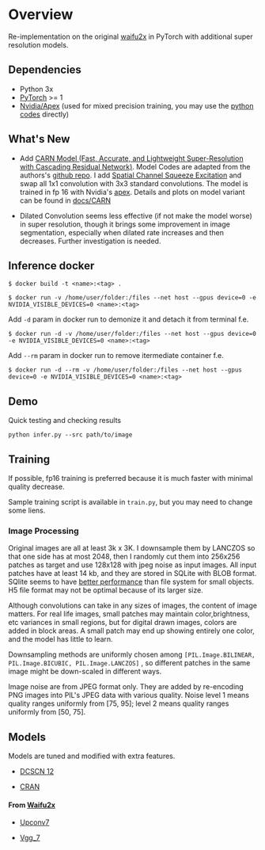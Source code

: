 # Overview

 Re-implementation on the original [waifu2x](https://github.com/nagadomi/waifu2x) in PyTorch with additional super resolution models.

## Dependencies 
* Python 3x
* [PyTorch](https://pytorch.org/) >= 1
* [Nvidia/Apex](https://github.com/NVIDIA/apex/) (used for mixed precision training, you may use the [python codes](https://github.com/NVIDIA/apex/tree/master/apex/fp16_utils) directly)


## What's New
* Add [CARN Model (Fast, Accurate, and Lightweight Super-Resolution with Cascading Residual Network)](https://github.com/nmhkahn/CARN-pytorch). Model Codes are adapted from the authors's [github repo](https://github.com/nmhkahn/CARN-pytorch). I add [Spatial Channel Squeeze Excitation](https://arxiv.org/abs/1709.01507) and swap all 1x1 convolution with 3x3 standard convolutions. The model is trained in fp 16 with Nvidia's [apex](https://github.com/NVIDIA/apex). Details and plots on model variant can be found in [docs/CARN](./docs/CARN)

* Dilated Convolution seems less effective (if not make the model worse) in super resolution, though it brings some improvement in image segmentation, especially when dilated rate increases and then decreases. Further investigation is needed.


## Inference docker

```
$ docker build -t <name>:<tag> .

$ docker run -v /home/user/folder:/files --net host --gpus device=0 -e NVIDIA_VISIBLE_DEVICES=0 <name>:<tag>
```

Add `-d` param in docker run to demonize it and detach it from terminal f.e.
```
$ docker run -d -v /home/user/folder:/files --net host --gpus device=0 -e NVIDIA_VISIBLE_DEVICES=0 <name>:<tag>
```
Add `--rm` param in docker run to remove itermediate container f.e.

```
$ docker run -d --rm -v /home/user/folder:/files --net host --gpus device=0 -e NVIDIA_VISIBLE_DEVICES=0 <name>:<tag>
```

## Demo 

Quick testing and checking results
```
python infer.py --src path/to/image
```

 ## Training
 
 If possible, fp16 training is preferred because it is much faster with minimal quality decrease. 
 
 Sample training script is available in `train.py`, but you may need to change some liens. 
 
 ###  Image Processing
 Original images are all at least 3k x 3K. I downsample them  by LANCZOS so that  one side has at most 2048, then I randomly cut them into 256x256 patches as target  and use 128x128 with jpeg noise as input images. All input patches have at least 14 kb, and they are stored in SQLite with BLOB format. SQlite seems to have [better performance](https://www.sqlite.org/intern-v-extern-blob.html) than file system for small objects. H5 file format may not be optimal because of its larger size. 
 
 Although convolutions can take in any sizes of images, the content of image matters. For real life images, small patches may maintain color,brightness, etc variances in small regions, but for digital drawn images, colors are added in block areas. A small patch may end up showing entirely one color, and the model has little to learn. 

Downsampling methods  are uniformly chosen among ```[PIL.Image.BILINEAR, PIL.Image.BICUBIC, PIL.Image.LANCZOS]``` , so different patches in the same image might be down-scaled in different ways. 

Image noise are from JPEG format only. They are added by re-encoding PNG images into PIL's JPEG data with various quality. Noise level 1 means quality ranges uniformly from [75, 95]; level 2 means quality ranges uniformly from [50, 75]. 
 

 ## Models
 Models are tuned and modified with extra features. 
 
 
* [DCSCN 12](https://github.com/jiny2001/dcscn-super-resolution) 

* [CRAN](https://github.com/nmhkahn/CARN-pytorch)
 
 #### From [Waifu2x](https://github.com/nagadomi/waifu2x)
 * [Upconv7](https://github.com/nagadomi/waifu2x/blob/7d156917ae1113ab847dab15c75db7642231e7fa/lib/srcnn.lua#L360)
 
 * [Vgg_7](https://github.com/nagadomi/waifu2x/blob/7d156917ae1113ab847dab15c75db7642231e7fa/lib/srcnn.lua#L334)
 
